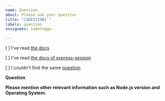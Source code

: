 ```yaml
---
name: Question
about: Please ask your question
title: "[QUESTION] "
labels: question
assignees: iamolegga

---
```


<!-- Please don't delete this template or we'll close your issue -->
<!-- Before creating an issue please make sure you are using the latest version. -->

[ ] I've read [the docs](https://github.com/iamolegga/nestjs-cookie-session/blob/master/README.md)

[ ] I've read [the docs of express-session](https://www.npmjs.com/package/cookie-session)

[ ] I couldn't find the same [question](https://github.com/iamolegga/nestjs-cookie-session/issues?q=is%3Aissue+label%3Aquestion)

**Question**



**Please mention other relevant information such as Node.js version and Operating System.**


